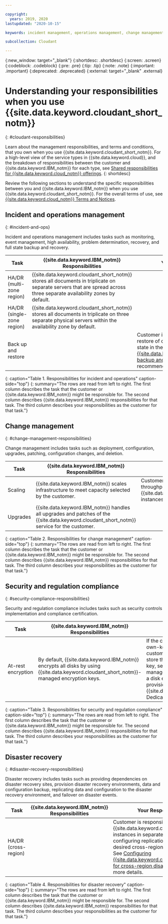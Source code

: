 ```yaml
---

copyright:
  years: 2019, 2020
lastupdated: "2020-10-15"

keywords: incident management, operations management, change management, security compliance, regulation compliance, disaster recovery

subcollection: Cloudant

---
```


{:new_window: target="_blank"}
{:shortdesc: .shortdesc}
{:screen: .screen}
{:codeblock: .codeblock}
{:pre: .pre}
{:tip: .tip}
{:note: .note}
{:important: .important}
{:deprecated: .deprecated}
{:external: target="_blank" .external}

<!-- Acrolinx: 2020-10-15 -->

# Understanding your responsibilities when you use {{site.data.keyword.cloudant_short_notm}}
{: #cloudant-responsibilities}

Learn about the management responsibilities, and terms and conditions, that you own when you use {{site.data.keyword.cloudant_short_notm}}. For a high-level view of the service types in {{site.data.keyword.cloud}}, and the breakdown of responsibilities between the customer and {{site.data.keyword.IBM_notm}} for each type, see [Shared responsibilities for {{site.data.keyword.cloud_notm}} offerings](/docs/overview?topic=overview-shared-responsibilities). 
{: shortdesc}

Review the following sections to understand the specific responsibilities between you and {{site.data.keyword.IBM_notm}} when you use {{site.data.keyword.cloudant_short_notm}}. For the overall terms of use, see [{{site.data.keyword.cloud_notm}} Terms and Notices](/docs/overview/terms-of-use?topic=overview-terms). 

## Incident and operations management
{: #incident-and-ops}

Incident and operations management includes tasks such as monitoring, event management, high availability, problem determination, recovery, and full state backup and recovery. 

| Task | {{site.data.keyword.IBM_notm}} Responsibilities | Your Responsibilities |
|----------|-----------------------|--------|
|HA/DR (multi-zone region) | {{site.data.keyword.cloudant_short_notm}} stores all documents in triplicate on separate servers that are spread across three separate availability zones by default.  | |
|HA/DR (single-zone region)| {{site.data.keyword.cloudant_short_notm}} stores all documents in triplicate on three separate physical servers within the availability zone by default.  | |
|Back up and restore|   | Customer is responsible for backup and restore of data to roll back to a previous state in the database. See [{{site.data.keyword.cloudant_short_notm}} backup and recovery](/docs/Cloudant?topic=Cloudant-ibm-cloudant-backup-and-recovery) documentation for recommended tooling. |
{: caption="Table 1. Responsibilities for incident and operations" caption-side="top"}
{: summary="The rows are read from left to right. The first column describes the task that the customer or {{site.data.keyword.IBM_notm}} might be responsible for. The second column describes {{site.data.keyword.IBM_notm}} responsibilities for that task. The third column describes your responsibilities as the customer for that task."}

## Change management
{: #change-management-responsibilities}

Change management includes tasks such as deployment, configuration, upgrades, patching, configuration changes, and deletion. 

| Task | {{site.data.keyword.IBM_notm}} Responsibilities | Your Responsibilities |
|----------|-----------------------|--------|
|Scaling| {{site.data.keyword.IBM_notm}} scales infrastructure to meet capacity selected by the customer.  | Customer chooses the provisioned throughput capacity for their {{site.data.keyword.cloudant_short_notm}} instances. |
|Upgrades| {{site.data.keyword.IBM_notm}} handles all upgrades and patches of the {{site.data.keyword.cloudant_short_notm}} service for the customer.  | |
{: caption="Table 2. Responsibilities for change management" caption-side="top"}
{: summary="The rows are read from left to right. The first column describes the task that the customer or {{site.data.keyword.IBM_notm}} might be responsible for. The second column describes {{site.data.keyword.IBM_notm}} responsibilities for that task. The third column describes your responsibilities as the customer for that task."}

## Security and regulation compliance
{: #security-compliance-responsibilities}

Security and regulation compliance includes tasks such as security controls implementation and compliance certification. 

| Task | {{site.data.keyword.IBM_notm}} Responsibilities | Your Responsibilities |
|----------|-----------------------|--------|
|At-rest encryption| By default, {{site.data.keyword.IBM_notm}} encrypts all disks by using {{site.data.keyword.cloudant_short_notm}}-managed encryption keys.   | If the customer would like bring-your-own-key (BYOK) encryption, then the customer is required to use Key Protect to store the customer-managed encryption key, select an appropriate key management service instance, and select a disk encryption key option during provisioning of an {{site.data.keyword.cloudant_short_notm}} Dedicated Hardware plan instance. |
{: caption="Table 3. Responsibilities for security and regulation compliance" caption-side="top"}
{: summary="The rows are read from left to right. The first column describes the task that the customer or {{site.data.keyword.IBM_notm}} might be responsible for. The second column describes {{site.data.keyword.IBM_notm}} responsibilities for that task. The third column describes your responsibilities as the customer for that task."}

## Disaster recovery
{: #disaster-recovery-responsibilities}

Disaster recovery includes tasks such as providing dependencies on disaster recovery sites, provision disaster recovery environments, data and configuration backup, replicating data and configuration to the disaster recovery environment, and failover on disaster events. 

| Task | {{site.data.keyword.IBM_notm}} Responsibilities | Your Responsibilities |
|----------|-----------------------|--------|
|HA/DR (cross-region)|  | Customer is responsible for creating more {{site.data.keyword.cloudant_short_notm}} instances in separate regions and configuring replications to achieve the desired cross-region HA/DR architecture. See [Configuring {{site.data.keyword.cloudant_short_notm}} for cross-region disaster recovery](/docs/Cloudant?topic=Cloudant-configuring-ibm-cloudant-for-cross-region-disaster-recovery) for more details.  |
{: caption="Table 4. Responsibilities for disaster recovery" caption-side="top"}
{: summary="The rows are read from left to right. The first column describes the task that the customer or {{site.data.keyword.IBM_notm}} might be responsible for. The second column describes {{site.data.keyword.IBM_notm}} responsibilities for that task. The third column describes your responsibilities as the customer for that task."}
